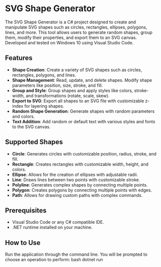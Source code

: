 # SVG Shape Generator
The SVG Shape Generator is a C# project designed to create and manipulate SVG shapes such as circles, rectangles, ellipses, polygons, lines, and more. This tool allows users to generate random shapes, group them, modify their properties, and export them to an SVG canvas. Developed and tested on Windows 10 using Visual Studio Code.

## Features
- **Shape Creation**: Create a variety of SVG shapes such as circles, rectangles, polygons, and lines.
- **Shape Management**: Read, update, and delete shapes. Modify shape parameters like position, size, stroke, and fill.
- **Group and Style**: Group shapes and apply styles like colors, stroke-width, and transformations (rotate, scale, skew).
- **Export to SVG**: Export all shapes to an SVG file with customizable z-index for layering shapes.
- **Random Shape Generation**: Generate shapes with random parameters and colors.
- **Text Addition**: Add random or default text with various styles and fonts to the SVG canvas.

## Supported Shapes
- **Circle**: Generates circles with customizable position, radius, stroke, and fill.
- **Rectangle**: Creates rectangles with customizable width, height, and colors.
- **Ellipse**: Allows for the creation of ellipses with adjustable radii.
- **Line**: Draws lines between two points with customizable stroke.
- **Polyline**: Generates complex shapes by connecting multiple points.
- **Polygon**: Creates polygons by connecting multiple points with edges.
- **Path**: Allows for drawing custom paths with complex commands.

## Prerequisites
- Visual Studio Code or any C# compatible IDE.
- .NET runtime installed on your machine.

## How to Use
Run the application through the command line. You will be prompted to choose an operation to perform:
bash
dotnet run
